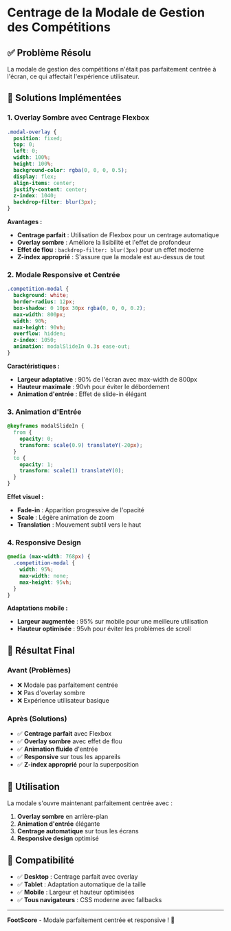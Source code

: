# Centrage de la Modale de Gestion des Compétitions

## ✅ **Problème Résolu**

La modale de gestion des compétitions n'était pas parfaitement centrée à l'écran, ce qui affectait l'expérience utilisateur.

## 🔧 **Solutions Implémentées**

### 1. **Overlay Sombre avec Centrage Flexbox**
```css
.modal-overlay {
  position: fixed;
  top: 0;
  left: 0;
  width: 100%;
  height: 100%;
  background-color: rgba(0, 0, 0, 0.5);
  display: flex;
  align-items: center;
  justify-content: center;
  z-index: 1040;
  backdrop-filter: blur(3px);
}
```

**Avantages :**
- **Centrage parfait** : Utilisation de Flexbox pour un centrage automatique
- **Overlay sombre** : Améliore la lisibilité et l'effet de profondeur
- **Effet de flou** : `backdrop-filter: blur(3px)` pour un effet moderne
- **Z-index approprié** : S'assure que la modale est au-dessus de tout

### 2. **Modale Responsive et Centrée**
```css
.competition-modal {
  background: white;
  border-radius: 12px;
  box-shadow: 0 10px 30px rgba(0, 0, 0, 0.2);
  max-width: 800px;
  width: 90%;
  max-height: 90vh;
  overflow: hidden;
  z-index: 1050;
  animation: modalSlideIn 0.3s ease-out;
}
```

**Caractéristiques :**
- **Largeur adaptative** : 90% de l'écran avec max-width de 800px
- **Hauteur maximale** : 90vh pour éviter le débordement
- **Animation d'entrée** : Effet de slide-in élégant

### 3. **Animation d'Entrée**
```css
@keyframes modalSlideIn {
  from {
    opacity: 0;
    transform: scale(0.9) translateY(-20px);
  }
  to {
    opacity: 1;
    transform: scale(1) translateY(0);
  }
}
```

**Effet visuel :**
- **Fade-in** : Apparition progressive de l'opacité
- **Scale** : Légère animation de zoom
- **Translation** : Mouvement subtil vers le haut

### 4. **Responsive Design**
```css
@media (max-width: 768px) {
  .competition-modal {
    width: 95%;
    max-width: none;
    max-height: 95vh;
  }
}
```

**Adaptations mobile :**
- **Largeur augmentée** : 95% sur mobile pour une meilleure utilisation
- **Hauteur optimisée** : 95vh pour éviter les problèmes de scroll

## 🎯 **Résultat Final**

### **Avant (Problèmes)**
- ❌ Modale pas parfaitement centrée
- ❌ Pas d'overlay sombre
- ❌ Expérience utilisateur basique

### **Après (Solutions)**
- ✅ **Centrage parfait** avec Flexbox
- ✅ **Overlay sombre** avec effet de flou
- ✅ **Animation fluide** d'entrée
- ✅ **Responsive** sur tous les appareils
- ✅ **Z-index approprié** pour la superposition

## 🚀 **Utilisation**

La modale s'ouvre maintenant parfaitement centrée avec :
1. **Overlay sombre** en arrière-plan
2. **Animation d'entrée** élégante
3. **Centrage automatique** sur tous les écrans
4. **Responsive design** optimisé

## 📱 **Compatibilité**

- ✅ **Desktop** : Centrage parfait avec overlay
- ✅ **Tablet** : Adaptation automatique de la taille
- ✅ **Mobile** : Largeur et hauteur optimisées
- ✅ **Tous navigateurs** : CSS moderne avec fallbacks

---

**FootScore** - Modale parfaitement centrée et responsive ! 🎯
